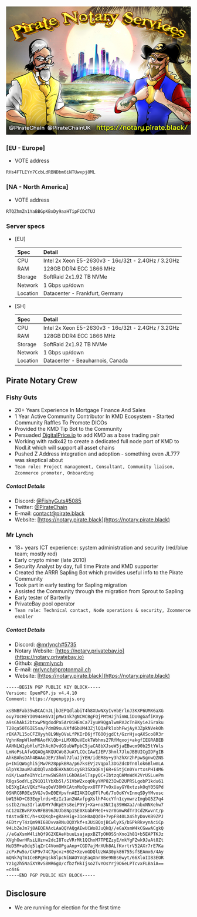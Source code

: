 ![](./welcome_pirates.jpg)

### [EU - Europe] ###

- VOTE address

```
RHs4FTLEYn7CcbLdRBNDbm6iNTUwxpj8ML
```

### [NA - North America] ###

- VOTE address

```
RTQZhmZn1YaBBGpKBxDy9aaHTipFCDCTUJ
```

### Server specs ###

- [EU]

	| Spec     | Detail		|
	|----------|--------------------|
	| CPU      |Intel  2x Xeon E5-2630v3 - 16c/32t - 2.4GHz / 3.2GHz	|
	| RAM      |128GB DDR4 ECC 1866 MHz				|
	| Storage  |SoftRaid 2x1.92 TB NVMe				|
    | Network  |1 Gbps up/down  |
	| Location |Datacenter - Frankfurt, Germany			|

- [SH]

	| Spec     | Detail             |
	|----------|--------------------|
	| CPU      |Intel  2x Xeon E5-2630v3 - 16c/32t - 2.4GHz / 3.2GHz |
	| RAM      |128GB DDR4 ECC 1866 MHz			|
	| Storage  |SoftRaid 2x1.92 TB NVMe	|
    | Network  |1 Gbps up/down  |
	| Location |Datacenter - Beauharnois, Canada		|

## Pirate Notary Crew ##

### Fishy Guts ###

- 20+ Years Experience In Mortgage Finance And Sales
- 1 Year Active Community Contributor In KMD Ecosystem - Started Community Raffles To Promote DICOs
- Provided the KMD Tip Bot to the Community
- Persuaded [DigitalPrice.io](https://digitalprice.io) to add KMD as a base trading pair
- Working with radix42 to create a dedicated full node port of KMD to Nodl.it which will support all asset chains
- Pushed Z Address integration and adoption - something even JL777 was skeptical about
- ```Team role: Project management, Consultant, Community liaison, Zcommerce promoter, Onboarding```
##### Contact Details #####

- Discord: [@FishyGuts#5085](https://pirate.black/discord)
- Twitter: [@PirateChain](https://twitter.com/PirateChain)
- E-mail: contact@pirate.black
- Website: [https://notary.pirate.black](https://notary.pirate.black)

### Mr Lynch ###

- 18+ years ICT experience: system administration and security (red/blue team; mostly red)
- Early crypto miner (late 2010)
- Security Analyst by day, full time Pirate and KMD supporter
- Created the ARRR Sapling Bot which provides useful info to the Pirate Community
- Took part in early testing for Sapling migration
- Assisted the Community through the migration from Sprout to Sapling
- Early tester of Barterlly
- PrivateBay pool operator
- ```Team role: Technical contact, Node operations & security, Zcommerce enabler```
##### Contact Details #####

- Discord: [@mrlynch#5735](https://pirate.black/discord)
- Notary Website: [https://notary.privatebay.io](https://notary.privatebay.io)
- Github: [@mrmlynch](https://github.com/MrMLynch)
- E-mail: mrlynch@protonmail.ch
- Website: [https://notary.pirate.black](https://notary.pirate.black)
```
-----BEGIN PGP PUBLIC KEY BLOCK-----
Version: OpenPGP.js v4.4.10
Comment: https://openpgpjs.org

xsBNBFab35wBCACnJLjbJEPQdlabiT4h8XUwNXyIvHbErlnJ3KXP6UMX6aXG
ouy7UcHEYI0944H6V3jpMw1nk7gNCWCBgFQjPMtHJjhinWLiDo0gGafiKVyp
a9sGhAki2btxwPNgdodPa5Ar0iHEmCa7IyuW9QgalwmRVJcTnBKyieJSraku
T28qa50T6IE5sa/PdmB9ouVXfdGbUM43ZjlQQaPklobhFwjAyX3ZpkNVekOh
rEKA7L15oCFZXyyh8L9NyOVsLfPKIrD6jfT6O0jgdCt/GzrHjvqAXSco8R3r
VghnKmpWlkmM6AofKlQb+iLMX0DuVEokTWbhms27RfMqxoj+akgfIEGRABEB
AAHNLW1ybHluY2hAcHJvdG9ubWFpbC5jaCA8bXJseW5jaEBwcm90b25tYWls
LmNoPsLAfwQQAQgAKQUCWo8JuAYLCQcIAwIJEP/3hml7JluJBBUICgIDFgIB
AhkBAhsDAh4BAAoJEP/3hml7JluJjYEH/idER8y+y3h2hXr2hPpwSgnwQZNS
p+INiQWoghi5jMw7R28ppkBRa/p67ksEVjzVqpxl3DGZdcDTn0lok6BlwmLA
GlpYK3auWZuDXQlvaDdEHXNAOicy6R35XaQEnj6R+65tjCn0YxrtxsPHI4M6
niK/LwafeIhYc1rnwSWSR4YLGhDA6elTspyQC+IbtzqOAMnWdK2VrUSLuePm
R8gsSodYLgZ91Q1lYbXb5l/51VbWZxoq0kyYMP823IwD2UPRSLgobP1kdu61
bE5XgIAcVQKzY4aq0eV30WXCAtnMo0pvxOTFP7vOxUayGY0xtzskOqY05GPd
0SNRC8R0EeSVGJvOwE0EVpvfnAEIAKICqOTlPu6/7o0oKYvInmqSDyYMvosc
bW15kD+CB3Eqylrds+EzIz1an2WAvfpgXslhP4ccYfn1cymwrzImgbG5Z7q4
ssIb2/mu3IrlaUDMY7dKpEYs8eiP9Yj+Xa+no3NtIq39HWXaJ/nbxNNXehw7
nC12UZBvRPXvRFBB96JUJb8Np1SE0XUabFMeI+vzr8GmwRdTr3Cd2Kwvnt/p
tAstvdEtC/h+sXQKqb+gRaHHig+31oH8aQQd0+7vpF840LX4ShyDovKB9ZPJ
4EDtryT4zQm99I68DvvaRNuOQXYkf+sJUiBQojBCwlyXS/bSPkRkvynAciCp
94LbZeJm7j8AEQEAAcLAaQQYAQgAEwUCWo8JuQkQ//eGaXsmW4kCGwwACgkQ
//eGaXsmW4lihQf9G2XEAeHbuuLsajapxBZTpOHOSSnXno1h81+b5EAPTKJz
XVghOwrHRsiLUznw2dcI8TozVRrMt1QChxM7TPEZzyE/mkYgFZwk9JaAt8Zt
HeD5M+a0dq5lqZrC4VomOPgaAnp+CGD7ajMrXUh8ALfKvrtrV52AXr7rE7Ka
zcPxPw5o/CkP9v74C7pcvz+8G2+XevmGDQlUzWA30pk86755sfSEAmx6/4Ay
mQNk7qTm1CeBPgHqsk8lpcNiNAOYVqEaqXnr8Be9NBs6wyt/66XloII83EOR
Yz1g2h5NaiXYRvS8WR6gU/cfbzfHkIjso2TvYOsYrj9O6eLPTcvxFLBaiA==
=c4s6
-----END PGP PUBLIC KEY BLOCK-----
```

## Disclosure ##

- We are running for election for the first time
